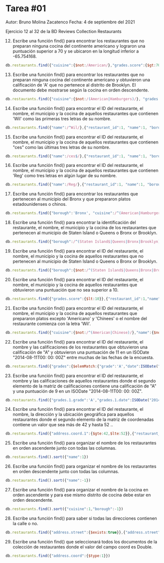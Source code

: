 # Tarea #01
Autor: Bruno Molina Zacatenco
Fecha: 4 de septiembre del 2021

Ejercicio 12 al 32 de la BD Reviews Collection Restaurants

12. Escribe una función find() para encontrar los restaurantes que no preparan ninguna cocina del continente americano y lograron una puntuación superior a 70 y se ubicaron en la longitud inferior a -65.754168.

```javascript
db.restaurants.find({"cuisine":{$not:/American/},"grades.score":{$gt:70},"address.coord.0":{$lt:-65.754168}},{"cuisine":1,"grades":1,"address.coord":1})
```

13. Escribe una función find() para encontrar los restaurantes que no preparan ninguna cocina del continente americano y obtuvieron una calificación de 'A' que no pertenece al distrito de Brooklyn. El documento debe mostrarse según la cocina en orden descendente.

```javascript
db.restaurants.find({"cuisine":{$not:/(American|Hamburgers)/}, "grades.grade":'A', "borough":{$ne:'Brooklyn'}},{"cuisine":1, "grades.grade":1, "borough":1}).sort({"cuisine":-1})
```

14. Escribe una función find() para encontrar el ID del restaurante, el nombre, el municipio y la cocina de aquellos restaurantes que contienen 'Wil' como las primeras tres letras de su nombre.

```javascript
db.restaurants.find({"name":/^Wil/},{"restaurant_id":1, "name":1, "borough":1, "cuisine":1, "_id":0})
```

15. Escribe una función find() para encontrar el ID del restaurante, el nombre, el municipio y la cocina de aquellos restaurantes que contienen "ces" como las últimas tres letras de su nombre.

```javascript
db.restaurants.find({"name":/ces$/},{"restaurant_id":1, "name":1, "borough":1, "cuisine":1,"_id":0})
```

16. Escribe una función find() para encontrar el ID del restaurante, el nombre, el municipio y la cocina de aquellos restaurantes que contienen 'Reg' como tres letras en algún lugar de su nombre.
```javascript
db.restaurants.find({"name":/Reg/},{"restaurant_id":1, "name":1, "borough":1, "cuisine":1,"_id":0})
```

17. Escribe una función find() para encontrar los restaurantes que pertenecen al municipio del Bronx y que prepararon platos estadounidenses o chinos.

```javascript
db.restaurants.find({"borough":'Bronx', "cuisine":/^(American|Hamburgers|Chinese)/},{"borough":1, "cuisine":1})
```

18. Escribe una función find() para encontrar la identificación del restaurante, el nombre, el municipio y la cocina de los restaurantes que pertenecen al municipio de Staten Island o Queens o Bronx or Brooklyn.

```javascript
db.restaurants.find({"borough":/^(Staten Island$|Queens|Bronx|Brooklyn)/},{"restaurant_id":1, "name":1, "borough":1, "cuisine":1})
```

19. Escribe una función find() para encontrar el ID del restaurante, el nombre, el municipio y la cocina de aquellos restaurantes que no pertenecen al municipio de Staten Island o Queens o Bronx or Brooklyn.

```javascript
db.restaurants.find({"borough":{$not:/^(Staten Island$|Queens|Bronx|Brooklyn)/}},{"restaurant_id":1, "name":1, "borough":1, "cuisine":1})
```

20. Escribe una función find() para encontrar el ID del restaurante, el nombre, el municipio y la cocina de aquellos restaurantes que obtuvieron una puntuación que no sea superior a 10.

```javascript
db.restaurants.find({"grades.score":{$lt:10}},{"restaurant_id":1,"name":1,"borough":1,"cuisine":1,"grades.score":1})
```

21. Escribe una función find() para encontrar el ID del restaurante, el nombre, el municipio y la cocina de aquellos restaurantes que prepararon platos excepto 'Americano' y 'Chinees' o el nombre del restaurante comienza con la letra 'Wil'.

```javascript
db.restaurants.find({"cuisine":{$not:/^(American|Chinese)/},"name":{$not:/^Wil/}},{"restaurant_id":1,"name":1,"borough":1,"cuisine":1})
```

22. Escribe una función find() para encontrar el ID del restaurante, el nombre y las calificaciones de los restaurantes que obtuvieron una calificación de "A" y obtuvieron una puntuación de 11 en un ISODate "2014-08-11T00: 00: 00Z" entre muchas de las fechas de la encuesta.

```javascript
db.restaurants.find({"grades":{$elemMatch:{"grade":'A',"date":ISODate("2014-08-11T00:00:00.000Z")}}},{"restaurant_id":1,"name":1,"grades":1})
```

23. Escribe una función find() para encontrar el ID del restaurante, el nombre y las calificaciones de aquellos restaurantes donde el segundo elemento de la matriz de calificaciones contiene una calificación de "A" y una puntuación de 9 en un ISODate "2014-08-11T00: 00: 00Z".

```javascript
db.restaurants.find({"grades.1.grade":'A',"grades.1.date":ISODate("2014-08-11T00:00:00.000Z"),"grades.1.score":9},{"restaurant_id":1,"name":1,"grades":1})
```

24. Escribe una función find() para encontrar el ID del restaurante, el nombre, la dirección y la ubicación geográfica para aquellos restaurantes donde el segundo elemento de la matriz de coordenadas contiene un valor que sea más de 42 y hasta 52 ..

```javascript
db.restaurants.find({"address.coord.1":{$gte:42,$lte:52}},{"restaurant_id":1,"name":1,"address":1})
```

25. Escribe una función find() para organizar el nombre de los restaurantes en orden ascendente junto con todas las columnas.

```javascript
db.restaurants.find().sort({"name":1})
```

26. Escribe una función find() para organizar el nombre de los restaurantes en orden descendente junto con todas las columnas.

```javascript
db.restaurants.find().sort({"name":-1})
```

27. Escribe una función find() para organizar el nombre de la cocina en orden ascendente y para ese mismo distrito de cocina debe estar en orden descendente.

```javascript
db.restaurants.find().sort({"cuisine":1,"borough":-1})
```

28. Escribe una función find() para saber si todas las direcciones contienen la calle o no.

```javascript
db.restaurants.find({"address.street":{$exists:true}},{"address.street":1})
```

29. Escribe una función find() que seleccionará todos los documentos de la colección de restaurantes donde el valor del campo coord es Double.

```javascript
db.restaurants.find({"address.coord":{$type:1}})
```
